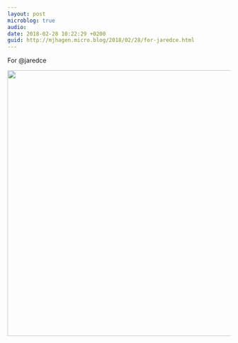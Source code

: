 ```yaml
---
layout: post
microblog: true
audio: 
date: 2018-02-28 10:22:29 +0200
guid: http://mjhagen.micro.blog/2018/02/28/for-jaredce.html
---
```

For @jaredce

<img src="http://mjhagen.micro.blog/uploads/2018/3e6f74ad3f.jpg" width="600" height="600" />
